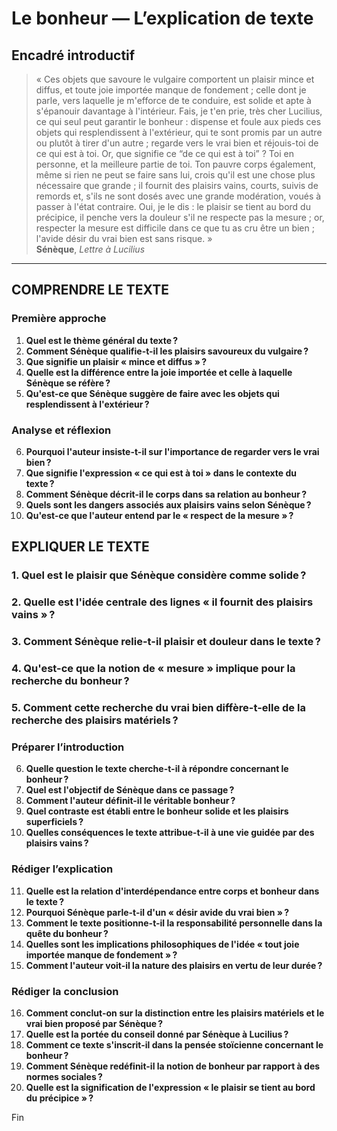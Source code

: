 # Le bonheur — L’explication de texte

## Encadré introductif
> « Ces objets que savoure le vulgaire comportent un plaisir mince et diffus, et toute joie importée manque de fondement ; celle dont je parle, vers laquelle je m'efforce de te conduire, est solide et apte à s'épanouir davantage à l'intérieur. Fais, je t'en prie, très cher Lucilius, ce qui seul peut garantir le bonheur : dispense et foule aux pieds ces objets qui resplendissent à l'extérieur, qui te sont promis par un autre ou plutôt à tirer d'un autre ; regarde vers le vrai bien et réjouis-toi de ce qui est à toi. Or, que signifie ce “de ce qui est à toi” ? Toi en personne, et la meilleure partie de toi. Ton pauvre corps également, même si rien ne peut se faire sans lui, crois qu'il est une chose plus nécessaire que grande ; il fournit des plaisirs vains, courts, suivis de remords et, s'ils ne sont dosés avec une grande modération, voués à passer à l'état contraire. Oui, je le dis : le plaisir se tient au bord du précipice, il penche vers la douleur s'il ne respecte pas la mesure ; or, respecter la mesure est difficile dans ce que tu as cru être un bien ; l'avide désir du vrai bien est sans risque. »  
> **Sénèque**, *Lettre à Lucilius*

---

## COMPRENDRE LE TEXTE

### Première approche

1. **Quel est le thème général du texte ?**  
2. **Comment Sénèque qualifie-t-il les plaisirs savoureux du vulgaire ?**  
3. **Que signifie un plaisir « mince et diffus » ?**  
4. **Quelle est la différence entre la joie importée et celle à laquelle Sénèque se réfère ?**  
5. **Qu'est-ce que Sénèque suggère de faire avec les objets qui resplendissent à l'extérieur ?**  

### Analyse et réflexion

6. **Pourquoi l'auteur insiste-t-il sur l'importance de regarder vers le vrai bien ?**  
7. **Que signifie l'expression « ce qui est à toi » dans le contexte du texte ?**  
8. **Comment Sénèque décrit-il le corps dans sa relation au bonheur ?**  
9. **Quels sont les dangers associés aux plaisirs vains selon Sénèque ?**  
10. **Qu'est-ce que l'auteur entend par le « respect de la mesure » ?**  

## EXPLIQUER LE TEXTE

### 1. Quel est le plaisir que Sénèque considère comme solide ?  
### 2. Quelle est l'idée centrale des lignes « il fournit des plaisirs vains » ?  
### 3. Comment Sénèque relie-t-il plaisir et douleur dans le texte ?  
### 4. Qu'est-ce que la notion de « mesure » implique pour la recherche du bonheur ?  
### 5. Comment cette recherche du vrai bien diffère-t-elle de la recherche des plaisirs matériels ?  

### Préparer l’introduction

6. **Quelle question le texte cherche-t-il à répondre concernant le bonheur ?**  
7. **Quel est l'objectif de Sénèque dans ce passage ?**  
8. **Comment l'auteur définit-il le véritable bonheur ?**  
9. **Quel contraste est établi entre le bonheur solide et les plaisirs superficiels ?**  
10. **Quelles conséquences le texte attribue-t-il à une vie guidée par des plaisirs vains ?**  

### Rédiger l’explication

11. **Quelle est la relation d'interdépendance entre corps et bonheur dans le texte ?**  
12. **Pourquoi Sénèque parle-t-il d'un « désir avide du vrai bien » ?**  
13. **Comment le texte positionne-t-il la responsabilité personnelle dans la quête du bonheur ?**  
14. **Quelles sont les implications philosophiques de l'idée « tout joie importée manque de fondement » ?**  
15. **Comment l'auteur voit-il la nature des plaisirs en vertu de leur durée ?**  

### Rédiger la conclusion

16. **Comment conclut-on sur la distinction entre les plaisirs matériels et le vrai bien proposé par Sénèque ?**  
17. **Quelle est la portée du conseil donné par Sénèque à Lucilius ?**  
18. **Comment ce texte s'inscrit-il dans la pensée stoïcienne concernant le bonheur ?**  
19. **Comment Sénèque redéfinit-il la notion de bonheur par rapport à des normes sociales ?**  
20. **Quelle est la signification de l'expression « le plaisir se tient au bord du précipice » ?**  

Fin